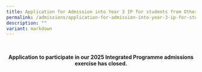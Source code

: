 ```yaml
---
title: Application for Admission into Year 3 IP for students from Other Schools
permalink: /admissions/application-for-admission-into-year-3-ip-for-students-from-other-schools/
description: ""
variant: markdown
---
```

<p style="font-weight: bold; text-align: center;">&nbsp;</p>
<p style="font-weight: bold; text-align: center;">Application to participate in our 2025 Integrated Programme admissions exercise has closed.</p>